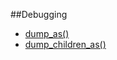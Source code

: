 ##Debugging

* [dump_as()]("/nested-sets-1/debugging")
* [dump_children_as()]("/nested-sets-1/debugging/dump_children_as")